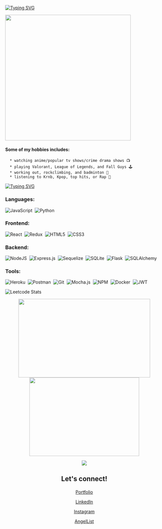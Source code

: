 [![Typing SVG](https://readme-typing-svg.herokuapp.com?font=Fira+Code&pause=1000&width=435&lines=Hi+there+%F0%9F%91%8B%2C+my+name+is+Edgar+Lee)](https://git.io/typing-svg)
<br>

<p>
<img align="center" src="https://c.tenor.com/H-NXH7iOy_gAAAAC/gojo-satoru-jujutsu-kaisen.gif" width="400" />
  <br>
   <h4>Some of my hobbies includes:</h4>
   
      * watching anime/popular tv shows/crime drama shows 📺
      * playing Valorant, League of Legends, and Fall Guys 🕹️
      * working out, rockclimbing, and badminton 🏸
      * listening to Krnb, Kpop, top hits, or Rap 🎵
</p>


[![Typing SVG](https://readme-typing-svg.herokuapp.com?font=Fira+Code&pause=1000&width=435&lines=Here+are+some+skills+I+learned%3A)](https://git.io/typing-svg)
<br>
### Languages:
![JavaScript](https://img.shields.io/badge/JavaScript-323330?style=for-the-badge&logo=javascript&logoColor=F7DF1E)&nbsp; 
![Python](https://img.shields.io/badge/Python-14354C?style=for-the-badge&logo=python&logoColor=white)&nbsp;
<br>

### Frontend:
![React](https://img.shields.io/badge/react-%2320232a.svg?style=for-the-badge&logo=react&logoColor=%2361DAFB)&nbsp;
![Redux](https://img.shields.io/badge/redux-%23593d88.svg?style=for-the-badge&logo=redux&logoColor=white)&nbsp;
![HTML5](https://img.shields.io/badge/html5-%23E34F26.svg?style=for-the-badge&logo=html5&logoColor=white)&nbsp;
![CSS3](https://img.shields.io/badge/css3-%231572B6.svg?style=for-the-badge&logo=css3&logoColor=white)&nbsp;
<br>

###  Backend:
![NodeJS](https://img.shields.io/badge/Node.js-339933?style=for-the-badge&logo=nodedotjs&logoColor=white)&nbsp;
![Express.js](https://img.shields.io/badge/express.js-%23404d59.svg?style=for-the-badge&logo=express&logoColor=%2361DAFB)&nbsp;
![Sequelize](https://img.shields.io/badge/Sequelize-52B0E7?style=for-the-badge&logo=Sequelize&logoColor=white)&nbsp;
![SQLite](https://img.shields.io/badge/sqlite-%2307405e.svg?style=for-the-badge&logo=sqlite&logoColor=white)&nbsp;
![Flask](https://img.shields.io/badge/Flask-000000?style=for-the-badge&logo=flask&logoColor=white)&nbsp;
![SQLAlchemy](https://img.shields.io/badge/SQLAlchemy-100000?style=for-the-badge&logo=sql&logoColor=BA1212&labelColor=AD0000&color=A90000)&nbsp;
<br>

### Tools:
![Heroku](https://img.shields.io/badge/heroku-%23430098.svg?style=for-the-badge&logo=heroku&logoColor=white)&nbsp; 
![Postman](https://img.shields.io/badge/Postman-FF6C37?style=for-the-badge&logo=postman&logoColor=white)&nbsp; 
![Git](https://img.shields.io/badge/GIT-E44C30?style=for-the-badge&logo=git&logoColor=white)&nbsp;
![Mocha.js](https://img.shields.io/badge/mocha.js-323330?style=for-the-badge&logo=mocha&logoColor=Brown)&nbsp;
![NPM](https://img.shields.io/badge/npm-CB3837?style=for-the-badge&logo=npm&logoColor=white)&nbsp;
![Docker](https://img.shields.io/badge/docker-%230db7ed.svg?style=for-the-badge&logo=docker&logoColor=white)&nbsp;
![JWT](https://img.shields.io/badge/JWT-black?style=for-the-badge&logo=JSON%20web%20tokens)

![Leetcode Stats](https://leetcard.jacoblin.cool/EdgarMLee?border=0&radius=15)

<p align="center">
<a href="https://github.com/anuraghazra/github-readme-stats">
  <img height ="250px" width="420px" align="center" src="https://github-readme-stats.vercel.app/api?username=EdgarMLee&theme=github_dark&hide_border=true" />
</a>
<a href="https://github.com/anuraghazra/github-readme-stats">
  <img height ="250px" width="350px" align="center" src="https://github-readme-stats.vercel.app/api/top-langs/?username=EdgarMLee&layout=compact&theme=github_dark&hide_border=true" />
</a>
</p>
  
<p align="center">
<img src="https://komarev.com/ghpvc/?username=EdgarMLee&color=3f62c0"/>
</p>

<h2><p align="center">
Let's connect!
</p></h2>

<p align="center">
<a href="https://edgarmlee.github.io/">Portfolio</a>
</p>
<p align="center">
<a href="https://www.linkedin.com/in/edgar-lee-1357el135/">LinkedIn</a>
</p>
<p align="center">
<a href="https://www.instagram.com/edgarmlee/">Instagram</a>
</p>
<p align="center">
<a href="https://angel.co/u/edgar-mun-lee">AngelList</a>
</p>
